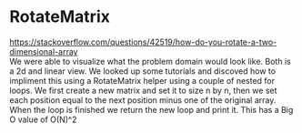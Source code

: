 # RotateMatrix

https://stackoverflow.com/questions/42519/how-do-you-rotate-a-two-dimensional-array<br/>
We were able to visualize what the problem domain would look like.  Both is a 2d and linear view.  We looked up some tutorials and discoved how to impliment this using a RotateMatrix helper using a couple of nested for loops.  We first create a new matrix and set it to size n by n, then we set each position equal to the next position minus one of the original array.  When the loop is finished we return the new loop and print it.  This has a Big O value of O(N)^2
